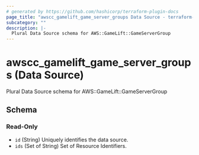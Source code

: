 ```yaml
---
# generated by https://github.com/hashicorp/terraform-plugin-docs
page_title: "awscc_gamelift_game_server_groups Data Source - terraform-provider-awscc"
subcategory: ""
description: |-
  Plural Data Source schema for AWS::GameLift::GameServerGroup
---
```


# awscc_gamelift_game_server_groups (Data Source)

Plural Data Source schema for AWS::GameLift::GameServerGroup



<!-- schema generated by tfplugindocs -->
## Schema

### Read-Only

- `id` (String) Uniquely identifies the data source.
- `ids` (Set of String) Set of Resource Identifiers.
